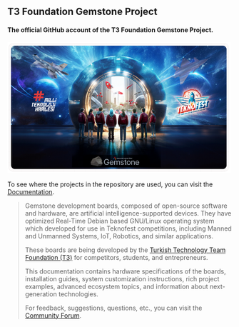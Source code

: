 ## T3 Foundation Gemstone Project

#### The official GitHub account of the T3 Foundation Gemstone Project.

<img src="./teknofest.png" width="500">

To see where the projects in the repository are used, you can visit the [Documentation](https://docs.t3gemstone.org/en).

> Gemstone development boards, composed of open-source software and hardware, are artificial intelligence-supported
> devices. They have optimized Real-Time Debian based GNU/Linux operating system which developed for use in
> Teknofest competitions, including Manned and Unmanned Systems, IoT, Robotics, and similar applications.
> 
> These boards are being developed by the [Turkish Technology Team Foundation (T3)](https://t3vakfi.org/en/) for
> competitors, students, and entrepreneurs.
> 
> This documentation contains hardware specifications of the boards, installation guides, system customization
> instructions, rich project examples, advanced ecosystem topics, and information about next-generation technologies.
> 
> For feedback, suggestions, questions, etc., you can visit the [Community Forum](https://community.t3gemstone.org/).
>
> <meta name="google-site-verification" content="665KiNBAx4DsKaFHCd9ZquL_-pFOxBr1rEQ5JLEyUdo" />
